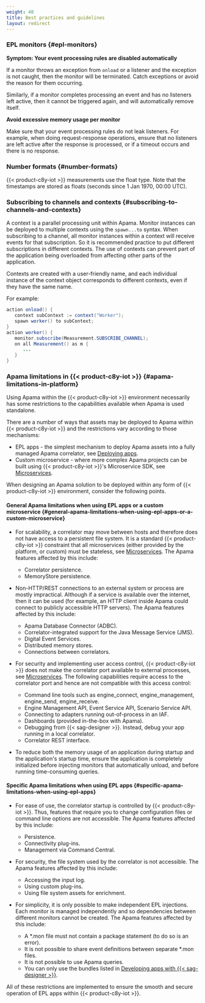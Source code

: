 ```yaml
---
weight: 40
title: Best practices and guidelines
layout: redirect
---
```


### EPL monitors {#epl-monitors}

**Symptom: Your event processing rules are disabled automatically**

If a monitor throws an exception from `onload` or a listener and the exception is not caught, then the monitor will be terminated. Catch exceptions or avoid the reason for them occurring.

Similarly, if a monitor completes processing an event and has no listeners left active, then it cannot be triggered again, and will automatically remove itself.

**Avoid excessive memory usage per monitor**

Make sure that your event processing rules do not leak listeners. For example, when doing request-response operations, ensure that no listeners are left active after the response is processed, or if a timeout occurs and there is no response.

### Number formats {#number-formats}

{{< product-c8y-iot >}} measurements use the float type. Note that the timestamps are stored as floats (seconds since 1 Jan 1970, 00:00 UTC).

### Subscribing to channels and contexts {#subscribing-to-channels-and-contexts}

A context is a parallel processing unit within Apama. Monitor instances can be deployed to multiple contexts using the `spawn...to` syntax. When subscribing to a channel, all monitor instances within a context will receive events for that subscription. So it is recommended practice to put different subscriptions in different contexts. The use of contexts can prevent part of the application being overloaded from affecting other parts of the application.

Contexts are created with a user-friendly name, and each individual instance of the context object corresponds to different contexts, even if they have the same name.

For example:

```java
action onload() {
   context subContext := context("Worker");
   spawn worker() to subContext;
}
action worker() {
   monitor.subscribe(Measurement.SUBSCRIBE_CHANNEL);
   on all Measurement() as m {
      ...
   }
}  
```

### Apama limitations in {{< product-c8y-iot >}} {#apama-limitations-in-platform}

Using Apama within the {{< product-c8y-iot >}} environment necessarily has some restrictions to the capabilities available when Apama is used standalone.

There are a number of ways that assets may be deployed to Apama within {{< product-c8y-iot >}} and the restrictions vary according to those mechanisms:

* EPL apps - the simplest mechanism to deploy Apama assets into a fully managed Apama correlator, see [Deploying apps](/streaming-analytics/epl-apps/#deploying-apps).
* Custom microservice - where more complex Apama projects can be built using {{< product-c8y-iot >}}'s Microservice SDK, see [Microservices](/concepts/applications#microservices).

When designing an Apama solution to be deployed within any form of {{< product-c8y-iot >}} environment, consider the following points.

#### General Apama limitations when using EPL apps or a custom microservice {#general-apama-limitations-when-using-epl-apps-or-a-custom-microservice}

* For scalability, a correlator may move between hosts and therefore does not have access to a persistent file system. It is a standard {{< product-c8y-iot >}} constraint that all microservices (either provided by the platform, or custom) must be stateless, see [Microservices](/concepts/applications#microservices).
	The Apama features affected by this include:

	* Correlator persistence.
	* MemoryStore persistence.

* Non-HTTP/REST connections to an external system or process are mostly impractical. Although if a service is available over the internet, then it can be used (for example, an HTTP client inside Apama could connect to publicly accessible HTTP servers).
	The Apama features affected by this include:

	* Apama Database Connector (ADBC).
	* Correlator-integrated support for the Java Message Service (JMS).
	* Digital Event Services.
	* Distributed memory stores.
	* Connections between correlators.

* For security and implementing user access control, {{< product-c8y-iot >}} does not make the correlator port available to external processes, see [Microservices](/concepts/applications#microservices).
	The following capabilities require access to the correlator port and hence are not compatible with this access control:

	* Command line tools such as engine_connect, engine_management, engine_send, engine_receive.
	* Engine Management API, Event Service API, Scenario Service API.
	* Connecting to adapters running out-of-process in an IAF.
	* Dashboards (provided in-the-box with Apama).
	* Debugging from {{< sag-designer >}}. Instead, debug your app running in a local correlator.
	* Correlator REST interface.

* To reduce both the memory usage of an application during startup and the application's startup time,
  ensure the application is completely initialized before injecting monitors that automatically unload,
  and before running time-consuming queries.

#### Specific Apama limitations when using EPL apps {#specific-apama-limitations-when-using-epl-apps}

* For ease of use, the correlator startup is controlled by {{< product-c8y-iot >}}. Thus, features that require you to change configuration files or command line options are not accessible.
	The Apama features affected by this include:

	* Persistence.
	* Connectivity plug-ins.
	* Management via Command Central.

* For security, the file system used by the correlator is not accessible.
	The Apama features affected by this include:

	* Accessing the input log.
	* Using custom plug-ins.
	* Using file system assets for enrichment.

* For simplicity, it is only possible to make independent EPL injections. Each monitor is managed independently and so dependencies between different monitors cannot be created.
	The Apama features affected by this include:

	* A \*.mon file must not contain a package statement (to do so is an error).
	* It is not possible to share event definitions between separate \*.mon files.
	* It is not possible to use Apama queries.
	* You can only use the bundles listed in [Developing apps with {{< sag-designer >}}](/streaming-analytics/epl-apps/#sag-designer).

All of these restrictions are implemented to ensure the smooth and secure operation of EPL apps within {{< product-c8y-iot >}}.
